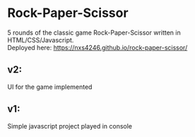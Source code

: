 # Rock-Paper-Scissor
5 rounds of the classic game Rock-Paper-Scissor written in HTML/CSS/Javascript.\
Deployed here: https://nxs4246.github.io/rock-paper-scissor/

## v2: 
UI for the game implemented

## v1: 
Simple javascript project played in console
